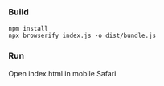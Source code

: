 ### Build
```npm install``` <br />
```npx browserify index.js -o dist/bundle.js```

### Run
Open index.html in mobile Safari